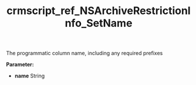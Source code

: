 ﻿---
title: crmscript_ref_NSArchiveRestrictionInfo_SetName
description: NSArchiveRestrictionInfo.SetName(String name)
intellisense: NSArchiveRestrictionInfo.SetName
keywords: NSArchiveRestrictionInfo, GetName
so.topic: reference
---

The programmatic column name, including any required prefixes

**Parameter:** 
 - **name** String

